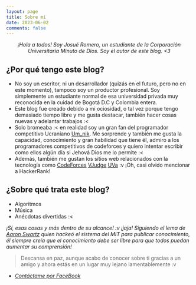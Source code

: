 ```yaml
---
layout: page
title: Sobre mí
date: 2023-06-02
comments: false
---
```


<center> <i> ¡Hola a todos! Soy Josué Romero, un estudiante de la Corporación Universitaria Minuto de Dios. Soy el autor de este blog. <3 </i></center>

## ¿Por qué tengo este blog?
- No soy un escritor, ni un desarrollador (quizás en el futuro, pero no en este momento), tampoco soy un productor profesional. Soy simplemente un estudiante normal de esa universidad privada muy reconocida en la cuidad de Bogotá D.C y Colombia entera.
- Este blog fue creado debido a mi ociosidad, o tal vez porque tengo demasiado tiempo libre y me gusta destacar, también hacer cosas nuevas y adelantar trabajos :<
- Solo bromeaba :< en realidad soy un gran fan del programador competitivo Ucraniano [Um_nik](https://codeforces.com/profile/Um_nik). Me sorprende y también me gusta la capacidad, conocimiento y gran habilidad que tiene él, admiro a los programadores competitivos de codeforces y quiero intentar escribir como ellos algún día si Jehová Dios me lo permite :<
- Además, también me gustan los sitios web relacionados con la tecnología como [CodeForces](https://codeforces.com/?locale=en) [VJudge](https://vjudge.net/) [UVa](https://onlinejudge.org/index.php) :v ¡Oh, casi olvido mencionar a HackerRank!

## ¿Sobre qué trata este blog?
* Algoritmos
* Música
* Anécdotas divertidas :<

*¡Sí, esas cosas y más dentro de su alcance! :v ¡jaja! Siguiendo el lema de [Aaron Swartz](https://en.wikipedia.org/wiki/Aaron_Swartz) quien hackeó el sistema del MIT para publicar conocimiento, él siempre creía que el conocimiento debe ser libre para que todos puedan aumentar su comprensión!*
> Descansa en paz, aunque acabo de conocer sobre ti gracias a un amigo y ahora estás en un lugar muy lejano lamentablemente :v

- *[Contáctame por FaceBook](https://www.facebook.com/josueromr/)*
